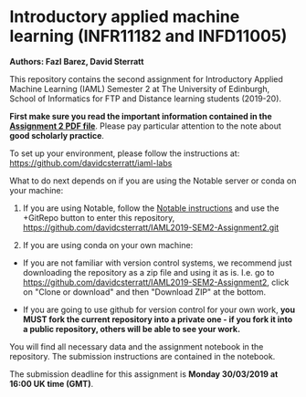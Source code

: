 # Introductory applied machine learning (INFR11182 and INFD11005)

**Authors: Fazl Barez, David Sterratt**

This repository contains the second assignment for Introductory
Applied Machine Learning (IAML) Semester 2 at The University of
Edinburgh, School of Informatics for FTP and Distance learning
students (2019-20).

**First make sure you read the important information contained in the
[Assignment 2 PDF file](https://github.com/davidcsterratt/IAML2019-SEM2-Assignment2/blob/master/Assignment2.pdf)**. Please pay particular attention to the note about **good scholarly practice**.

To set up your environment, please follow the instructions at:
https://github.com/davidcsterratt/iaml-labs

What to do next depends on if you are using the Notable server or
conda on your machine:

1. If you are using Notable, follow the [Notable
  instructions](https://github.com/davidcsterratt/iaml-labs/blob/master/README-notable.md)
  and use the +GitRepo button to enter this repository,
  https://github.com/davidcsterratt/IAML2019-SEM2-Assignment2.git

2. If you are using conda on your own machine:

  - If you are not familiar with version control systems, we recommend
    just downloading the repository as a zip file and using it as is.
    I.e. go to
    https://github.com/davidcsterratt/IAML2019-SEM2-Assignment2, click
    on "Clone or download" and then "Download ZIP" at the bottom.

  - If you are going to use github for version control for your own
    work, **you MUST fork the current repository into a private one -
    if you fork it into a public repository, others will be able to
    see your work.**

You will find all necessary data and the assignment notebook in the repository. The submission instructions are contained in the notebook.

The submission deadline for this assignment is **Monday 30/03/2019 at
 16:00 UK time (GMT)**.


